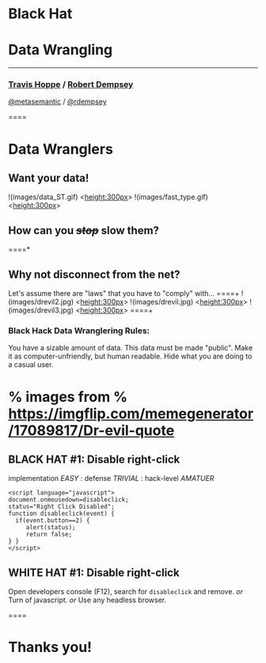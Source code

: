 # Black Hat
# Data Wrangling

----------
### [Travis Hoppe](http://thoppe.github.io/) / [Robert Dempsey](http://robertwdempsey.com/about-robert-dempsey/)
[@metasemantic](https://twitter.com/metasemantic) / [@rdempsey](https://twitter.com/rdempsey)
  
====

# Data Wranglers
## Want your data!
  
!(images/data_ST.gif) <<height:300px>>
!(images/fast_type.gif) <<height:300px>>

## How can you *<strike>stop</strike>* slow them?
 

====*

## Why not disconnect from the net?
Let's assume there are "laws" that you have to "comply" with...
====+
!(images/drevil2.jpg) <<height:300px>>
!(images/drevil.jpg)  <<height:300px>>
!(images/drevil3.jpg) <<height:300px>>
====+
### Black Hack Data Wranglering Rules:
You have a sizable amount of data.
This data must be made "public".
Make it as computer-unfriendly, but human readable.
Hide what you are doing to a casual user.

% images from
% https://imgflip.com/memegenerator/17089817/Dr-evil-quote
====
  
## BLACK HAT #1: Disable right-click
implementation *EASY* : defense *TRIVIAL* : hack-level *AMATUER*

    <script language="javascript">
    document.onmousedown=disableclick;
    status="Right Click Disabled";
    function disableclick(event) {
      if(event.button==2) {
         alert(status);
         return false;    
    } }
    </script>

## WHITE HAT #1: Disable right-click
Open developers console (F12), search for `disableclick` and remove.
_or_
Turn of javascript.
_or_
Use any headless browser.
  
====



# Thanks you!